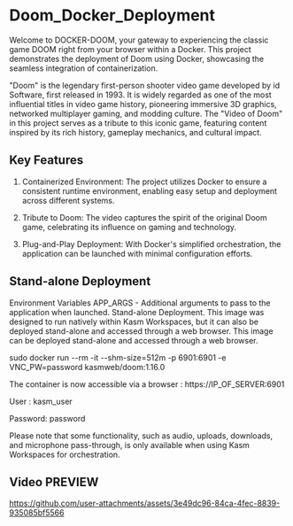 # Doom_Docker_Deployment
Welcome to DOCKER-DOOM, your gateway to experiencing the classic game DOOM right from your browser within a Docker.
This project demonstrates the deployment of Doom using Docker, showcasing the seamless integration of containerization.

"Doom" is the legendary first-person shooter video game developed by id Software, first released in 1993. It is widely regarded as one of the most influential titles in video game history, pioneering immersive 3D graphics, networked multiplayer gaming, and modding culture. The "Video of Doom" in this project serves as a tribute to this iconic game, featuring content inspired by its rich history, gameplay mechanics, and cultural impact.

## Key Features
1. Containerized Environment: The project utilizes Docker to ensure a consistent runtime environment, enabling easy setup and deployment across different systems.

2. Tribute to Doom: The video captures the spirit of the original Doom game, celebrating its influence on gaming and technology.

3. Plug-and-Play Deployment: With Docker's simplified orchestration, the application can be launched with minimal configuration efforts.

## Stand-alone Deployment
Environment Variables APP_ARGS - Additional arguments to pass to the application when launched. Stand-alone Deployment. This image was designed to run natively within Kasm Workspaces, but it can also be deployed stand-alone and accessed through a web browser.
This image can be deployed stand-alone and accessed through a web browser.

sudo docker run --rm -it --shm-size=512m -p 6901:6901 -e VNC_PW=password kasmweb/doom:1.16.0

The container is now accessible via a browser : https://IP_OF_SERVER:6901


User : kasm_user

Password: password

Please note that some functionality, such as audio, uploads, downloads, and microphone pass-through, is only available when using Kasm Workspaces for orchestration.

## Video PREVIEW



https://github.com/user-attachments/assets/3e49dc96-84ca-4fec-8839-935085bf5566




